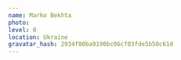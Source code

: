 ```yaml
---
name: Marko Bekhta
photo:
level: 0
location: Ukraine
gravatar_hash: 2934f00ba9190bc06cf03fde5b50c61d
---
```


